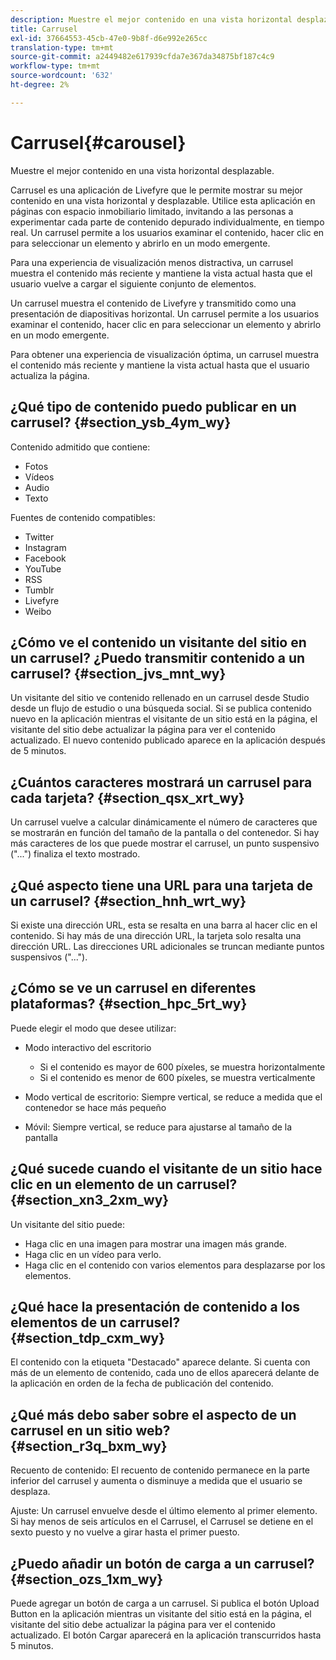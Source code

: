 ```yaml
---
description: Muestre el mejor contenido en una vista horizontal desplazable.
title: Carrusel
exl-id: 37664553-45cb-47e0-9b8f-d6e992e265cc
translation-type: tm+mt
source-git-commit: a2449482e617939cfda7e367da34875bf187c4c9
workflow-type: tm+mt
source-wordcount: '632'
ht-degree: 2%

---
```


# Carrusel{#carousel}

Muestre el mejor contenido en una vista horizontal desplazable.

Carrusel es una aplicación de Livefyre que le permite mostrar su mejor contenido en una vista horizontal y desplazable. Utilice esta aplicación en páginas con espacio inmobiliario limitado, invitando a las personas a experimentar cada parte de contenido depurado individualmente, en tiempo real. Un carrusel permite a los usuarios examinar el contenido, hacer clic en para seleccionar un elemento y abrirlo en un modo emergente.

Para una experiencia de visualización menos distractiva, un carrusel muestra el contenido más reciente y mantiene la vista actual hasta que el usuario vuelve a cargar el siguiente conjunto de elementos.

Un carrusel muestra el contenido de Livefyre y transmitido como una presentación de diapositivas horizontal. Un carrusel permite a los usuarios examinar el contenido, hacer clic en para seleccionar un elemento y abrirlo en un modo emergente.

Para obtener una experiencia de visualización óptima, un carrusel muestra el contenido más reciente y mantiene la vista actual hasta que el usuario actualiza la página.

## ¿Qué tipo de contenido puedo publicar en un carrusel? {#section_ysb_4ym_wy}

Contenido admitido que contiene:

* Fotos
* Vídeos
* Audio
* Texto

Fuentes de contenido compatibles:

* Twitter
* Instagram
* Facebook
* YouTube
* RSS
* Tumblr
* Livefyre
* Weibo

## ¿Cómo ve el contenido un visitante del sitio en un carrusel? ¿Puedo transmitir contenido a un carrusel? {#section_jvs_mnt_wy}

Un visitante del sitio ve contenido rellenado en un carrusel desde Studio desde un flujo de estudio o una búsqueda social. Si se publica contenido nuevo en la aplicación mientras el visitante de un sitio está en la página, el visitante del sitio debe actualizar la página para ver el contenido actualizado. El nuevo contenido publicado aparece en la aplicación después de 5 minutos.

## ¿Cuántos caracteres mostrará un carrusel para cada tarjeta? {#section_qsx_xrt_wy}

Un carrusel vuelve a calcular dinámicamente el número de caracteres que se mostrarán en función del tamaño de la pantalla o del contenedor. Si hay más caracteres de los que puede mostrar el carrusel, un punto suspensivo (&quot;...&quot;) finaliza el texto mostrado.

## ¿Qué aspecto tiene una URL para una tarjeta de un carrusel? {#section_hnh_wrt_wy}

Si existe una dirección URL, esta se resalta en una barra al hacer clic en el contenido. Si hay más de una dirección URL, la tarjeta solo resalta una dirección URL. Las direcciones URL adicionales se truncan mediante puntos suspensivos (&quot;...&quot;).

## ¿Cómo se ve un carrusel en diferentes plataformas? {#section_hpc_5rt_wy}

Puede elegir el modo que desee utilizar:

* Modo interactivo del escritorio

   * Si el contenido es mayor de 600 píxeles, se muestra horizontalmente
   * Si el contenido es menor de 600 píxeles, se muestra verticalmente

* Modo vertical de escritorio: Siempre vertical, se reduce a medida que el contenedor se hace más pequeño
* Móvil: Siempre vertical, se reduce para ajustarse al tamaño de la pantalla

## ¿Qué sucede cuando el visitante de un sitio hace clic en un elemento de un carrusel? {#section_xn3_2xm_wy}

Un visitante del sitio puede:

* Haga clic en una imagen para mostrar una imagen más grande.
* Haga clic en un vídeo para verlo.
* Haga clic en el contenido con varios elementos para desplazarse por los elementos.

## ¿Qué hace la presentación de contenido a los elementos de un carrusel? {#section_tdp_cxm_wy}

El contenido con la etiqueta &quot;Destacado&quot; aparece delante. Si cuenta con más de un elemento de contenido, cada uno de ellos aparecerá delante de la aplicación en orden de la fecha de publicación del contenido.

## ¿Qué más debo saber sobre el aspecto de un carrusel en un sitio web? {#section_r3q_bxm_wy}

Recuento de contenido: El recuento de contenido permanece en la parte inferior del carrusel y aumenta o disminuye a medida que el usuario se desplaza.

Ajuste: Un carrusel envuelve desde el último elemento al primer elemento. Si hay menos de seis artículos en el Carrusel, el Carrusel se detiene en el sexto puesto y no vuelve a girar hasta el primer puesto.

## ¿Puedo añadir un botón de carga a un carrusel? {#section_ozs_1xm_wy}

Puede agregar un botón de carga a un carrusel. Si publica el botón Upload Button en la aplicación mientras un visitante del sitio está en la página, el visitante del sitio debe actualizar la página para ver el contenido actualizado. El botón Cargar aparecerá en la aplicación transcurridos hasta 5 minutos.
